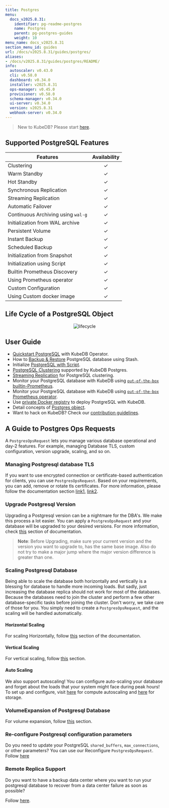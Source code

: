 ```yaml
---
title: Postgres
menu:
  docs_v2025.8.31:
    identifier: pg-readme-postgres
    name: Postgres
    parent: pg-postgres-guides
    weight: 10
menu_name: docs_v2025.8.31
section_menu_id: guides
url: /docs/v2025.8.31/guides/postgres/
aliases:
- /docs/v2025.8.31/guides/postgres/README/
info:
  autoscaler: v0.43.0
  cli: v0.58.0
  dashboard: v0.34.0
  installer: v2025.8.31
  ops-manager: v0.45.0
  provisioner: v0.58.0
  schema-manager: v0.34.0
  ui-server: v0.34.0
  version: v2025.8.31
  webhook-server: v0.34.0
---
```


> New to KubeDB? Please start [here](/docs/v2025.8.31/README).

## Supported PostgreSQL Features

| Features                           | Availability |
|------------------------------------|:------------:|
| Clustering                         |   &#10003;   |
| Warm Standby                       |   &#10003;   |
| Hot Standby                        |   &#10003;   |
| Synchronous Replication            |   &#10003;   |
| Streaming Replication              |   &#10003;   |
| Automatic Failover                 |   &#10003;   |
| Continuous Archiving using `wal-g` |   &#10003;   |
| Initialization from WAL archive    |   &#10003;   |
| Persistent Volume                  |   &#10003;   |
| Instant Backup                     |   &#10003;   |
| Scheduled Backup                   |   &#10003;   |
| Initialization from Snapshot       |   &#10003;   |
| Initialization using Script        |   &#10003;   |
| Builtin Prometheus Discovery       |   &#10003;   |
| Using Prometheus operator          |   &#10003;   |
| Custom Configuration               |   &#10003;   |
| Using Custom docker image          |   &#10003;   |

## Life Cycle of a PostgreSQL Object

<p align="center">
  <img alt="lifecycle"  src="/docs/v2025.8.31/images/postgres/lifecycle.png">
</p>

## User Guide

- [Quickstart PostgreSQL](/docs/v2025.8.31/guides/postgres/quickstart/quickstart) with KubeDB Operator.
- How to [Backup & Restore](/docs/v2025.8.31/guides/postgres/backup/stash/overview/) PostgreSQL database using Stash.
- Initialize [PostgreSQL with Script](/docs/v2025.8.31/guides/postgres/initialization/script_source).
- [PostgreSQL Clustering](/docs/v2025.8.31/guides/postgres/clustering/ha_cluster) supported by KubeDB Postgres.
- [Streaming Replication](/docs/v2025.8.31/guides/postgres/clustering/streaming_replication) for PostgreSQL clustering.
- Monitor your PostgreSQL database with KubeDB using [`out-of-the-box` builtin-Prometheus](/docs/v2025.8.31/guides/postgres/monitoring/using-builtin-prometheus).
- Monitor your PostgreSQL database with KubeDB using [`out-of-the-box` Prometheus operator](/docs/v2025.8.31/guides/postgres/monitoring/using-prometheus-operator).
- Use [private Docker registry](/docs/v2025.8.31/guides/postgres/private-registry/using-private-registry) to deploy PostgreSQL with KubeDB.
- Detail concepts of [Postgres object](/docs/v2025.8.31/guides/postgres/concepts/postgres).
- Want to hack on KubeDB? Check our [contribution guidelines](/docs/v2025.8.31/CONTRIBUTING).


## A Guide to Postgres Ops Requests

A `PostgresOpsRequest` lets you manage various database operational and day-2 features. For example, managing Database TLS, custom configuration, version upgrade, scaling, and so on.

### Managing Postgresql database TLS

If you want to use encrypted connection or certificate-based authentication for clients, you can use `PostgresOpsRequest`. Based on your requirements, you can add, remove or rotate tls certificates. For more information, please follow the documentation section [link1](/docs/v2025.8.31/guides/postgres/tls/overview), [link2](/docs/v2025.8.31/guides/postgres/reconfigure-tls/overview).

### Upgrade Postgresql Version

Upgrading a Postgresql version can be a nightmare for the DBA's. We make this process a lot easier. You can apply a `PostgresOpsRequest` and your database will be upgraded to your desired versions. For more information, check [this](/docs/v2025.8.31/guides/postgres/update-version/overview/) section of documentation.

> **Note**: Before Upgrading, make sure your current version and the version you want to upgrade to, has the same base image. Also do not try to make a major jump where the major version difference is greater than one.

### Scaling Postgresql Database

Being able to scale the database both horizontally and vertically is a blessing for database to handle more incoming loads. But sadly, just increasing the database replica should not work for most of the databases. Because the databases need to join the cluster and perform a few other database-specific tasks before joining the cluster. Don't worry, we take care of those for you. You simply need to create a `PostgresOpsRequest`, and the scaling will be handled automatically.

#### Horizontal Scaling

For scaling Horizontally, follow [this](/docs/v2025.8.31/guides/postgres/scaling/horizontal-scaling/overview/) section of the documentation.

#### Vertical Scaling

For vertical scaling, follow [this](/docs/v2025.8.31/guides/postgres/scaling/vertical-scaling/_index) section.

#### Auto Scaling

We also support autoscaling! You can configure auto-scaling your database and forget about the loads that your system might face during peak hours! To set up and configure, visit [here](/docs/v2025.8.31/guides/postgres/autoscaler/compute/overview) for compute autoscaling and [here](/docs/v2025.8.31/guides/postgres/autoscaler/storage/overview) for storage.

### VolumeExpansion of Postgresql Database

For volume expansion, follow [this](/docs/v2025.8.31/guides/postgres/volume-expansion/Overview/overview) section.

### Re-configure Postgresql configuration parameters

Do you need to update your PostgreSQL `shared_buffers`, `max_connections`, or other parameters? You can use our Reconfigure `PostgresOpsRequest`. Follow [here](/docs/v2025.8.31/guides/postgres/reconfigure/overview)

### Remote Replica Support

Do you want to have a backup data center where you want to run your postgresql database to recover from a data center failure as soon as possible?

Follow [here](/docs/v2025.8.31/guides/postgres/remote-replica/remotereplica).

